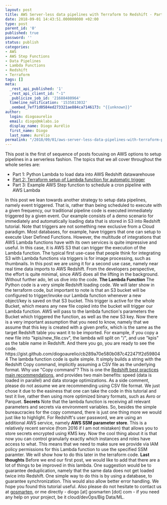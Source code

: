 ```yaml
---
layout: post
title: AWS Server-less data pipelines with Terraform to Redshift - Part 1
date: 2018-09-01 14:43:51.000000000 +02:00
type: post
parent_id: '0'
published: true
password: ''
status: publish
categories:
- AWS
- AWS Step Functions
- Data Pipelines
- Lambda Functions
- Redshift
- Terraform
tags: []
meta:
  _rest_api_published: '1'
  _rest_api_client_id: "-1"
  _publicize_job_id: '21688480964'
  timeline_notification: '1535813032'
  _oembed_7ef71d0584ed273321ae884ca7146173: "{{unknown}}"
author:
  login: diogoaurelio
  email: diogo@mklabs.io
  display_name: Diogo Aurélio
  first_name: Diogo
  last_name: Aurélio
permalink: "/2018/09/01/aws-server-less-data-pipelines-with-terraform-part-1/"
---
```

This post is the first of sequence of posts focusing on AWS options to setup pipelines in a serverless fashion. The topics that we all cover throughout the whole series are:
<ul>
<li>Part 1: Python Lambda to load data into AWS Redshift datawarehouse</li>
<li><a href="https://datacenternotes.com/2018/09/16/aws-server-less-data-pipelines-with-terraform-part-2/" target="_blank" rel="noopener">Part 2: Terraform setup of Lambda function for automatic trigger</a></li>
<li>Part 3: Example AWS Step function to schedule a cron pipeline with AWS Lambda</li>
</ul>
In this post we lean towards another strategy to setup data pipelines, namely event triggered. That is, rather than being scheduled to execute with a given frequency, our traditional pipeline code is executed immediately triggered by a given event. Our example consists of a demo scenario for immediately and automatically loading data that is stored in S3 into Redshift tutorial.<!--more-->
Note that triggers are not something new exclusive from a Cloud paradigm. Most databases, for example, have triggers that one can setup to execute User Defined Functions. However, the multitude of integrations that AWS Lambda functions have with its own services is quite impressive and useful. In this case, it is AWS S3 that can trigger the execution of the Lambda function.
The typical first use-case that people think for integrating S3 with Lambda functions via triggers is for image processing, such as thumbnails. In this post we are using it for a second use case, namely near real time data imports to AWS Redshift. From the developers perspective, the effort is quite minimal, since AWS does all the lifting in the background.
Without further ado, let us dive into the code.
<strong>The Lambda Function</strong>
The Python code is a very simple Redshift loading code. We will later show in the terraform code, but important to note is that an S3 bucket will be configured to trigger/invoke our Lambda function whenever a new object/key is saved on that S3 bucket. This trigger is active for the whole Bucket, which means any new file copied into the bucket will trigger our Lambda function.
AWS will pass to the lambda function's parameters the Bucket which triggered the function, as well as the new S3 key. Now there is a very important assumption that you need to know, namely that we assume that this key is created with a given prefix, which is the same as the target Redshift table you want it to be imported. For example, if you copy a new file into "kpis/new_file.csv", the lambda will split on "/", and use "kpis" as the table name in Redshift. And there you go, you are ready to see the code.
https://gist.github.com/diogoaurelio/cb289a70e580b087c422471f2d598044
The lambda function code is quite simple. It simply builds a string with the Redshift Copy command, implicitly assuming a CSV file as the underlying format. Why use "Copy command"? This is one the <a href="https://docs.aws.amazon.com/redshift/latest/dg/c_loading-data-best-practices.html" target="_blank" rel="noopener">Redshift best practices main recommendations</a>, and provides two main benefits: speed (data is loaded in parallel) and data storage optimizations.
As a side comment, please do not assume we are recommending using CSV file format. We just chose it due to the easiness that one can take the code in this tutorial and test it live, rather then using more optimized binary formats, such as Avro or Parquet.
<strong>Secrets</strong>
Note that the lambda function is receiving all relevant parameters and secrets via environment variables. So, besides the simple bureaucracies for the copy command, there is just one thing more we would just like to highlight. For Redshift's user password, we are using an additional AWS service, namely <strong>AWS SSM parameter store</strong>. This is a relatively recent service (from 2016 if I am not mistaken) that allows you to store secrets encrypted using KMS key. Now the cool thing about it is that now you can control granularly exactly which instances and roles have access to what.
This means that we need to make sure we provide via IAM policy permissions for this Lambda function to use the specified SSM paramter. We will show how to do this later in the terraform code.
<strong>Last thoughts</strong>
Before we end our first post, we would like to add that there are a lot of things to be improved in this lambda. One suggestion would be to guarantee deduplication, namely that the same data does not get loaded twice into Redshift. One simple way to do this is by using a database, to guarantee synchronization. This would also allow better error handling.
We hope you found this tutorial useful. Also please do not hesitate to contact us at <a href="https://gosmarten.com/" target="_blank" rel="noopener">gosmarten</a>, or me directly - diogo [at] gosmarten [dot] com - if you need any help on your project, be it cloud/devOps/Big Data/ML.
